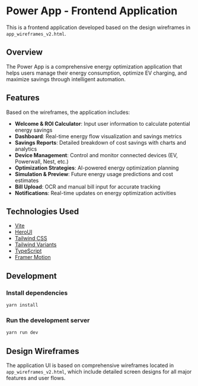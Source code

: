# Power App - Frontend Application

This is a frontend application developed based on the design wireframes in `app_wireframes_v2.html`.

## Overview

The Power App is a comprehensive energy optimization application that helps users manage their energy consumption, optimize EV charging, and maximize savings through intelligent automation.

## Features

Based on the wireframes, the application includes:

- **Welcome & ROI Calculator**: Input user information to calculate potential energy savings
- **Dashboard**: Real-time energy flow visualization and savings metrics
- **Savings Reports**: Detailed breakdown of cost savings with charts and analytics
- **Device Management**: Control and monitor connected devices (EV, Powerwall, Nest, etc.)
- **Optimization Strategies**: AI-powered energy optimization planning
- **Simulation & Preview**: Future energy usage predictions and cost estimates
- **Bill Upload**: OCR and manual bill input for accurate tracking
- **Notifications**: Real-time updates on energy optimization activities

## Technologies Used

- [Vite](https://vitejs.dev/guide/)
- [HeroUI](https://heroui.com)
- [Tailwind CSS](https://tailwindcss.com)
- [Tailwind Variants](https://tailwind-variants.org)
- [TypeScript](https://www.typescriptlang.org)
- [Framer Motion](https://www.framer.com/motion)

## Development

### Install dependencies

```bash
yarn install
```

### Run the development server

```bash
yarn run dev
```


## Design Wireframes

The application UI is based on comprehensive wireframes located in `app_wireframes_v2.html`, which include detailed screen designs for all major features and user flows.

